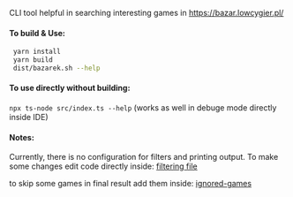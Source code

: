 CLI tool helpful in searching interesting games in https://bazar.lowcygier.pl/

#### To build & Use:
 ```sh
  yarn install
  yarn build
  dist/bazarek.sh --help
```

#### To use directly without building:
```npx ts-node src/index.ts --help```
(works as well in debuge mode directly inside IDE)
 

#### Notes:
Currently, there is no configuration for filters and printing output. 
To make some changes edit code directly inside: [filtering file](src/list-interesting-games.ts)

to skip some games in final result add them inside: [ignored-games](data/ignored-games.ts)
